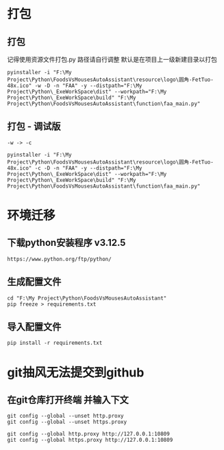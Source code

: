 # 打包

## 打包

记得使用资源文件打包.py 路径请自行调整 默认是在项目上一级新建目录以打包

    pyinstaller -i "F:\My Project\Python\FoodsVsMousesAutoAssistant\resource\logo\圆角-FetTuo-48x.ico" -w -D -n "FAA" -y --distpath="F:\My Project\Python\_ExeWorkSpace\dist" --workpath="F:\My Project\Python\_ExeWorkSpace\build" "F:\My Project\Python\FoodsVsMousesAutoAssistant\function\faa_main.py"

## 打包 - 调试版
    -w -> -c

    pyinstaller -i "F:\My Project\Python\FoodsVsMousesAutoAssistant\resource\logo\圆角-FetTuo-48x.ico" -c -D -n "FAA" -y --distpath="F:\My Project\Python\_ExeWorkSpace\dist" --workpath="F:\My Project\Python\_ExeWorkSpace\build" "F:\My Project\Python\FoodsVsMousesAutoAssistant\function\faa_main.py"

# 环境迁移

## 下载python安装程序 v3.12.5
    https://www.python.org/ftp/python/

## 生成配置文件
    cd "F:\My Project\Python\FoodsVsMousesAutoAssistant"
    pip freeze > requirements.txt

## 导入配置文件
    pip install -r requirements.txt

# git抽风无法提交到github
## 在git仓库打开终端 并输入下文

    git config --global --unset http.proxy
    git config --global --unset https.proxy

    git config --global http.proxy http://127.0.0.1:10809
    git config --global https.proxy http://127.0.0.1:10809